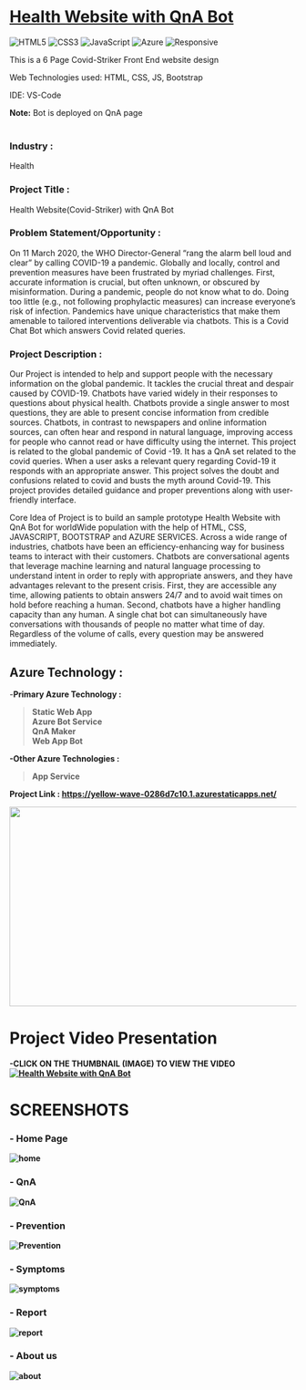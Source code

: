 
# <a href="https://yellow-wave-0286d7c10.1.azurestaticapps.net/">Health Website with QnA Bot</a>

![HTML5](https://img.shields.io/badge/html5-%23E34F26.svg?style=for-the-badge&logo=html5&logoColor=white)
![CSS3](https://img.shields.io/badge/css3-%231572B6.svg?style=for-the-badge&logo=css3&logoColor=white)
![JavaScript](https://img.shields.io/badge/javascript-%23323330.svg?style=for-the-badge&logo=javascript&logoColor=%23F7DF1E)
![Azure](https://img.shields.io/badge/Microsoft_Azure-0089D6?style=for-the-badge&logo=microsoft-azure&logoColor=white)
![Responsive](https://img.shields.io/badge/Responsive-100%25-red)

This is a 6 Page Covid-Striker Front End website design

Web Technologies used: HTML, CSS, JS, Bootstrap

IDE: VS-Code

<b>Note:</b> Bot is deployed on QnA page
<br><br>

### Industry :
Health


### Project Title :
Health Website(Covid-Striker) with QnA Bot


### Problem Statement/Opportunity :
On 11 March 2020, the WHO Director-General “rang the alarm bell loud and clear” by calling COVID-19 a pandemic. Globally and locally, control and prevention measures have been frustrated by myriad challenges. First, accurate information is crucial, but often unknown, or obscured by misinformation. During a pandemic, people do not know what to do. Doing too little (e.g., not following prophylactic measures) can increase everyone’s risk of infection. Pandemics have unique characteristics that make them amenable to tailored interventions deliverable via chatbots. This is a Covid Chat Bot which answers Covid related queries.

### Project Description :
Our Project is intended to help and support people with the necessary information on the global pandemic. It tackles the crucial threat and despair caused by COVID-19. Chatbots have varied widely in their responses to questions about physical health. Chatbots provide a single answer to most questions, they are able to present concise information from credible sources. Chatbots, in contrast to newspapers and online information sources, can often hear and respond in natural language, improving access for people who cannot read or have difficulty using the internet. This project is related to the global pandemic of Covid -19. It has a QnA set related to the covid queries. When a user asks a relevant query regarding Covid-19 it responds with an appropriate answer. This project solves the doubt and confusions related to covid and busts the myth around Covid-19. This project provides detailed guidance and proper preventions along with user-friendly interface. 

Core Idea of Project is to build an sample prototype Health Website with QnA Bot for worldWide population with the help of HTML, CSS, JAVASCRIPT, BOOTSTRAP and AZURE SERVICES. Across a wide range of industries, chatbots have been an efficiency-enhancing way for business teams to interact with their customers. Chatbots are conversational agents that leverage machine learning and natural language processing to understand intent in order to reply with appropriate answers, and they have advantages relevant to the present crisis. First, they are accessible any time, allowing patients to obtain answers 24/7 and to avoid wait times on hold before reaching a human. Second, chatbots have a higher handling capacity than any human. A single chat bot can simultaneously have conversations with thousands of people no matter what time of day. Regardless of the volume of calls, every question may be answered immediately.


## Azure Technology :

-<b>Primary Azure Technology :<b><br>
>Static Web App<br>
 >Azure Bot Service<br>
 >QnA Maker<br>
>Web App Bot<br>


-Other Azure Technologies :<br>
>App Service<br>

<b>Project Link : </b>https://yellow-wave-0286d7c10.1.azurestaticapps.net/

<a href="https://futurereadytalent.in/"><p align= "center"><img src="https://github.com/PratyushKumar-0903/Future-Ready-Talent_Project/blob/master/images/FRT.jpeg" width="700" height= "350"></p></a>  

# Project Video Presentation

 -CLICK ON THE THUMBNAIL (IMAGE) TO VIEW THE VIDEO <br>
[![Health Website with QnA Bot](https://img.youtube.com/vi/WBktcXI8-XY/0.jpg)](https://www.youtube.com/watch?v=WBktcXI8-XY&ab_channel=PratyushKumar) <br>
 
 # SCREENSHOTS

### - Home Page

![home](https://github.com/PratyushKumar-0903/Future-Ready-Talent_Project/blob/master/images/Screenshot%20(117).png)

### - QnA

![QnA](https://github.com/PratyushKumar-0903/Future-Ready-Talent_Project/blob/master/images/Screenshot%20(130).png)

### - Prevention

![Prevention](https://github.com/PratyushKumar-0903/Future-Ready-Talent_Project/blob/master/images/Screenshot%20(127).png)

### - Symptoms

![symptoms](https://github.com/PratyushKumar-0903/Future-Ready-Talent_Project/blob/master/images/Screenshot%20(128).png)

### - Report 

![report](https://github.com/PratyushKumar-0903/Future-Ready-Talent_Project/blob/master/images/Screenshot%20(129).png)

### - About us 

![about](https://github.com/PratyushKumar-0903/Future-Ready-Talent_Project/blob/master/images/Screenshot%20(132).png)
 

